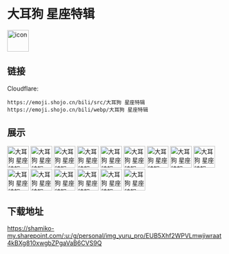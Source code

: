 # 大耳狗 星座特辑
<img src="https://emoji.shojo.cn/bili/src/大耳狗 星座特辑/icon.png" width="50" height="50" alt="icon">

## 链接
Cloudflare:
```
https://emoji.shojo.cn/bili/src/大耳狗 星座特辑
https://emoji.shojo.cn/bili/webp/大耳狗 星座特辑
```
## 展示
<img src="https://emoji.shojo.cn/bili/src/大耳狗 星座特辑/大耳狗 星座特辑-双鱼座.png" width="50" height="50" alt="大耳狗 星座特辑-双鱼座">
<img src="https://emoji.shojo.cn/bili/src/大耳狗 星座特辑/大耳狗 星座特辑-为你摘星.png" width="50" height="50" alt="大耳狗 星座特辑-为你摘星">
<img src="https://emoji.shojo.cn/bili/src/大耳狗 星座特辑/大耳狗 星座特辑-比星.png" width="50" height="50" alt="大耳狗 星座特辑-比星">
<img src="https://emoji.shojo.cn/bili/src/大耳狗 星座特辑/大耳狗 星座特辑-超级粉丝.png" width="50" height="50" alt="大耳狗 星座特辑-超级粉丝">
<img src="https://emoji.shojo.cn/bili/src/大耳狗 星座特辑/大耳狗 星座特辑-递情书.png" width="50" height="50" alt="大耳狗 星座特辑-递情书">
<img src="https://emoji.shojo.cn/bili/src/大耳狗 星座特辑/大耳狗 星座特辑-我来啦.png" width="50" height="50" alt="大耳狗 星座特辑-我来啦">
<img src="https://emoji.shojo.cn/bili/src/大耳狗 星座特辑/大耳狗 星座特辑-告辞.png" width="50" height="50" alt="大耳狗 星座特辑-告辞">
<img src="https://emoji.shojo.cn/bili/src/大耳狗 星座特辑/大耳狗 星座特辑-认真.png" width="50" height="50" alt="大耳狗 星座特辑-认真">
<img src="https://emoji.shojo.cn/bili/src/大耳狗 星座特辑/大耳狗 星座特辑-舒服.png" width="50" height="50" alt="大耳狗 星座特辑-舒服">
<img src="https://emoji.shojo.cn/bili/src/大耳狗 星座特辑/大耳狗 星座特辑-鼓掌.png" width="50" height="50" alt="大耳狗 星座特辑-鼓掌">
<img src="https://emoji.shojo.cn/bili/src/大耳狗 星座特辑/大耳狗 星座特辑-乐.png" width="50" height="50" alt="大耳狗 星座特辑-乐">
<img src="https://emoji.shojo.cn/bili/src/大耳狗 星座特辑/大耳狗 星座特辑-情书.png" width="50" height="50" alt="大耳狗 星座特辑-情书">
<img src="https://emoji.shojo.cn/bili/src/大耳狗 星座特辑/大耳狗 星座特辑-想要.png" width="50" height="50" alt="大耳狗 星座特辑-想要">
<img src="https://emoji.shojo.cn/bili/src/大耳狗 星座特辑/大耳狗 星座特辑-探头.png" width="50" height="50" alt="大耳狗 星座特辑-探头">
<img src="https://emoji.shojo.cn/bili/src/大耳狗 星座特辑/大耳狗 星座特辑-震惊.png" width="50" height="50" alt="大耳狗 星座特辑-震惊">

## 下载地址

https://shamiko-my.sharepoint.com/:u:/g/personal/img_yuru_pro/EUB5Xhf2WPVLmwjiwraat4kBXg810xwgbZPgaVaB6CVS9Q